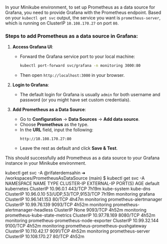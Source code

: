 In your Minikube environment, to set up Prometheus as a data source for Grafana, you need to provide Grafana with the Prometheus endpoint. Based on your `kubectl get svc` output, the service you want is `prometheus-server`, which is running on ClusterIP `10.108.170.27` on port `80`.

### Steps to add Prometheus as a data source in Grafana:

1. **Access Grafana UI**: 
   - Forward the Grafana service port to your local machine:
     ```bash
     kubectl port-forward svc/grafana -n monitoring 3000:80
     ```
   - Then open `http://localhost:3000` in your browser.

2. **Login to Grafana**: 
   - The default login for Grafana is usually `admin` for both username and password (or you might have set custom credentials).

3. **Add Prometheus as a Data Source**:
   - Go to **Configuration** -> **Data Sources** -> **Add data source**.
   - Choose **Prometheus** as the type.
   - In the **URL** field, input the following:
     ```
     http://10.108.170.27:80
     ```
   - Leave the rest as default and click **Save & Test**.

This should successfully add Prometheus as a data source to your Grafana instance in your Minikube environment.

kubectl get svc -A
@rifaterdemsahin ➜ /workspaces/PrometheusAsDataSource (main) $ kubectl get svc -A
NAMESPACE     NAME                                  TYPE        CLUSTER-IP      EXTERNAL-IP   PORT(S)                  AGE
default       kubernetes                            ClusterIP   10.96.0.1       <none>        443/TCP                  7h19m
kube-system   kube-dns                              ClusterIP   10.96.0.10      <none>        53/UDP,53/TCP,9153/TCP   7h19m
monitoring    grafana                               ClusterIP   10.96.141.153   <none>        80/TCP                   4h47m
monitoring    prometheus-alertmanager               ClusterIP   10.99.76.139    <none>        9093/TCP                 4h52m
monitoring    prometheus-alertmanager-headless      ClusterIP   None            <none>        9093/TCP                 4h52m
monitoring    prometheus-kube-state-metrics         ClusterIP   10.97.78.169    <none>        8080/TCP                 4h52m
monitoring    prometheus-prometheus-node-exporter   ClusterIP   10.99.32.144    <none>        9100/TCP                 4h52m
monitoring    prometheus-prometheus-pushgateway     ClusterIP   10.110.42.17    <none>        9091/TCP                 4h52m
monitoring    prometheus-server                     ClusterIP   10.108.170.27   <none>        80/TCP                   4h52m
